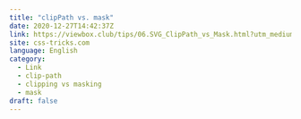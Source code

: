 ```yaml
---
title: "clipPath vs. mask"
date: 2020-12-27T14:42:37Z
link: https://viewbox.club/tips/06.SVG_ClipPath_vs_Mask.html?utm_medium=RSS&utm_source=news.12bit.vn
site: css-tricks.com
language: English
category:
  - Link
  - clip-path
  - clipping vs masking
  - mask
draft: false
---
```

